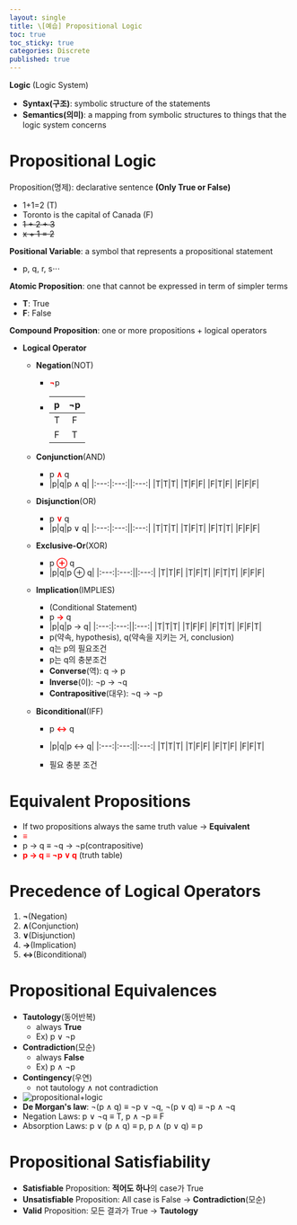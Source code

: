 ```yaml
---
layout: single
title: \[예습] Propositional Logic
toc: true
toc_sticky: true
categories: Discrete
published: true
---
```


**Logic** (Logic System)
* **Syntax(구조)**: symbolic structure of the statements
* **Semantics(의미)**: a mapping from symbolic structures to things that the logic system concerns

# Propositional Logic
Proposition(명제): declarative sentence **(Only True or False)**
-  1+1=2 (T)
-  Toronto is the capital of Canada (F)
-  ~~1 + 2 + 3~~
-  ~~x + 1 = 2~~

**Positional Variable**: a symbol that represents a propositional
statement
- p, q, r, s⋅⋅⋅

**Atomic Proposition**: one that cannot be expressed in term of simpler terms
- **T**: True
- **F**: False

**Compound Proposition**: one or more propositions + logical operators
- **Logical Operator**
  - **Negation**(NOT)
    - <span style="color: red">**¬**</span>p
    - |p|¬p|
      |:---:|:---:|
      |T|F|
      |F|T|
  
  - **Conjunction**(AND)
    - p <span style="color: red">**∧**</span> q
    - |p|q|p ∧ q|
      |:---:|:---:||:---:|
      |T|T|T|
      |T|F|F|
      |F|T|F|
      |F|F|F|
  - **Disjunction**(OR)
    - p <span style="color: red">**∨**</span> q
    - |p|q|p ∨ q|
      |:---:|:---:||:---:|
      |T|T|T|
      |T|F|T|
      |F|T|T|
      |F|F|F|
  - **Exclusive-Or**(XOR)
    - p <span style="color: red">**⊕**</span> q
    - |p|q|p ⊕ q|
      |:---:|:---:||:---:|
      |T|T|F|
      |T|F|T|
      |F|T|T|
      |F|F|F|
  - **Implication**(IMPLIES)
    - (Conditional Statement) 
    - p <span style="color: red">**→**</span> q
    - |p|q|p → q|
      |:---:|:---:||:---:|
      |T|T|T|
      |T|F|F|
      |F|T|T|
      |F|F|T| 
    - p(약속, hypothesis), q(약속을 지키는 거, conclusion)
    - q는 p의 필요조건 
    - p는 q의 충분조건
    - **Converse**(역): q → p
    - **Inverse**(이): ¬p → ¬q
    - **Contrapositive**(대우): ¬q → ¬p
  - **Biconditional**(IFF)
    - p <span style="color: red">**↔**</span> q
    - |p|q|p ↔ q|
      |:---:|:---:||:---:|
      |T|T|T|
      |T|F|F|
      |F|T|F|
      |F|F|T|
    
    - 필요 충분 조건
    
# Equivalent Propositions
* If two propositions always the same truth value -> **Equivalent**
* <span style="color: red">**≡**</span>
* p → q ≡ ¬q → ¬p(contrapositive)
* <span style="color: red">**p → q ≡ ¬p ∨ q**</span> (truth table)

# Precedence of Logical Operators
1. **¬**(Negation)
2. **∧**(Conjunction)
3. **∨**(Disjunction)
4. **→**(Implication)
5. **↔**(Biconditional)

# Propositional Equivalences
* **Tautology**(동어반복)
  * always **True**
  * Ex) p ∨ ¬p
* **Contradiction**(모순)
  * always **False**
  * Ex) p ∧ ¬p
* **Contingency**(우연)
  * not tautology ∧ not contradiction
* ![propositional+logic](https://user-images.githubusercontent.com/63464299/183473997-f5504f2a-f873-4377-bd89-c77699ad6086.jpg)
* **De Morgan's law**: ¬(p ∧ q) ≡ ¬p ∨ ¬q, ¬(p ∨ q) ≡ ¬p ∧ ¬q
* Negation Laws: p ∨ ¬q ≡ T, p ∧ ¬p ≡ F
* Absorption Laws: p ∨ (p ∧ q) ≡ p, p ∧ (p ∨ q) ≡ p
 
 
# Propositional Satisfiability
* **Satisfiable** Proposition: **적어도 하나**의 case가 True
* **Unsatisfiable** Proposition: All case is False -> **Contradiction**(모순)
* **Valid** Proposition: 모든 결과가 True -> **Tautology**
  
